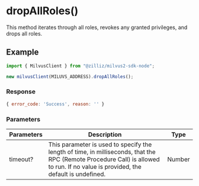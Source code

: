 # dropAllRoles()

This method iterates through all roles, revokes any granted privileges, and drops all roles.

## Example

```javascript
import { MilvusClient } from "@zilliz/milvus2-sdk-node";

new milvusClient(MILUVS_ADDRESS).dropAllRoles();
```

### Response

```javascript
{ error_code: 'Success', reason: '' }
```

### Parameters

| Parameters | Description                                                                                                                                                                       | Type   |
| ---------- | --------------------------------------------------------------------------------------------------------------------------------------------------------------------------------- | ------ |
| timeout?   | This parameter is used to specify the length of time, in milliseconds, that the RPC (Remote Procedure Call) is allowed to run. If no value is provided, the default is undefined. | Number |
